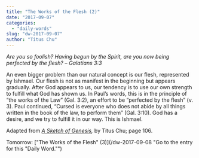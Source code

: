 ```yaml
---
title: "The Works of the Flesh (2)"
date: "2017-09-07"
categories: 
  - "daily-words"
slug: "dw-2017-09-07"
author: "Titus Chu"
---
```


_Are you so foolish? Having begun by the Spirit, are you now being perfected by the flesh?_ _– Galatians 3:3_

An even bigger problem than our natural concept is our flesh, represented by Ishmael. Our flesh is not as manifest in the beginning but appears gradually. After God appears to us, our tendency is to use our own strength to fulfill what God has shown us. In Paul’s words, this is in the principle of “the works of the Law” (Gal. 3:2), an effort to be “perfected by the flesh” (v. 3). Paul continued, “Cursed is everyone who does not abide by all things written in the book of the law, to perform them” (Gal. 3:10). God has a desire, and we try to fulfill it in our way. This is Ishmael.

Adapted from _[A Sketch of Genesis](/book-gen-sketch "Go to the listing for this book."),_ by Titus Chu; page 106.

Tomorrow: ["The Works of the Flesh" (3)](/dw-2017-09-08 "Go to the entry for this "Daily Word."")
